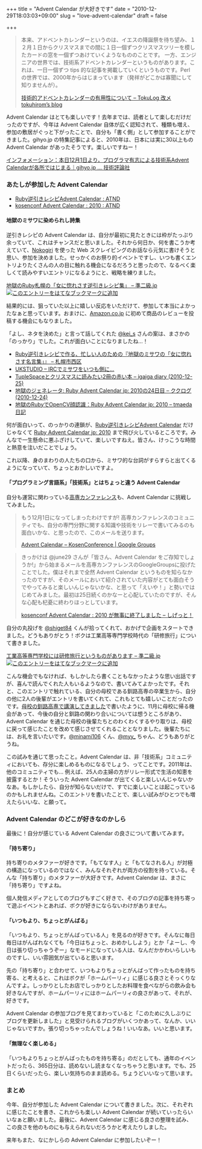 +++
title = "Advent Calendar が大好きです"
date = "2010-12-29T18:03:03+09:00"
slug = "love-advent-calendar"
draft = false

+++

<blockquote><p>
本来、アドベントカレンダーというのは、イエスの降誕祭を待ち望み、１２月１日からクリスマスまでの間に１日一個ずつクリスマスツリーを模したカードの窓を一個ずつあけていくようなもののことです。  一方、エンジニアの世界では、技術系アドベントカレンダーというものがあります。これは、一日一個ずつ tips 的な記事を掲載していくというものです。Perl の世界では、2000年からはじまっています（発祥がどこかは寡聞にして知りませんが）。</p>
<p><a class="quote" href="http://d.hatena.ne.jp/tokuhirom/20081216/1229387324" title="技術的アドベントカレンダーの有用性について - TokuLog 改メ tokuhirom’s blog">技術的アドベントカレンダーの有用性について &#8211; TokuLog 改メ tokuhirom’s blog</a>
</p></blockquote>
<p>Advent Calendar はとても楽しいです！去年までは、読者として楽しむだけだったのですが、今年は Advent Calendar 自体が広く認知されて、種類も増え、参加の敷居がぐっと下がったことで、自分も「書く側」として参加することができました。gihyo.jp の特集記事によると、2010年は、日本には実に30以上もの Advent Calendar があったそうです。楽しいですねー！</p>
<p><a href="http://gihyo.jp/news/info/2010/12/0102" title="インフォメーション：本日12月1日より，プログラマ有志による技術系Advent Calendarが各所ではじまる｜gihyo.jp … 技術評論社">インフォメーション：本日12月1日より，プログラマ有志による技術系Advent Calendarが各所ではじまる｜gihyo.jp … 技術評論社</a></p>
<h3>あたしが参加した Advent Calendar</h3>
<ul>
<li><a href="http://atnd.org/events/10901" title="Ruby逆引きレシピAdvent Calendar : ATND">Ruby逆引きレシピAdvent Calendar : ATND</a></li>
<li><a href="http://atnd.org/events/10508" title="kosenconf Advent Calendar : 2010 : ATND">kosenconf Advent Calendar : 2010 : ATND</a></li>
</ul>
<h4>地獄のミサワに染められし詩集</h4>
<p>逆引きレシピの Advent Calendar は、自分が最初に見たときには枠がたっぷり余っていて、これはチャンスだと思いました。それから何日か、何を書こうか考えていて、<a href="http://nokogiri.org/" title="Nokogiri">Nokogiri</a> を使った Web スクレイピングのお話なら元気に書けそうと思い、参加を決めました。せっかくのお祭り的イベントですし、いつも書くエントリよりたくさんの人の目に触れる機会になるだろうと思ったので、なるべく楽しくて読みやすいエントリになるようにと、戦略を練りました。</p>
<p><a href="http://june29.jp/2010/12/17/glamorous-rubysappororecipe/" title="地獄のRuby札幌の「女に惚れさす逆引きレシピ集」 - 準二級.jp">地獄のRuby札幌の「女に惚れさす逆引きレシピ集」 &#8211; 準二級.jp</a> <a href="http://b.hatena.ne.jp/entry/http://june29.jp/2010/12/17/glamorous-rubysappororecipe/" class="hatena-bookmark-button" data-hatena-bookmark-title="地獄のRuby札幌の「女に惚れさす逆引きレシピ集」 - 準二級.jp" data-hatena-bookmark-layout="standard" title="このエントリーをはてなブックマークに追加"><img src="http://b.st-hatena.com/images/entry-button/button-only.gif" alt="このエントリーをはてなブックマークに追加" style="border: none;" /></a><script type="text/javascript" src="http://b.st-hatena.com/js/bookmark_button.js" charset="utf-8" async="async"></script></p>
<p>結果的には、狙っていた以上に嬉しい反応をいただけて、参加して本当によかったなぁと思っています。おまけに、<a href="http://www.amazon.co.jp/" title="Amazon.co.jp： 通販 - ファッション、家電から食品まで【無料配送】">Amazon.co.jp</a> に初めて商品のレビューを投稿する機会にもなりました。</p>
<p>「よし、ネタを決めた」と言って話してくれた <a href="http://twitter.com/#!/kei_s" title="kei-s (kei_s) on Twitter">@kei_s</a> さんの案は、まさかの「のっかり」でした。これが面白いことになりましたね…！</p>
<ul>
<li><a href="http://d.hatena.ne.jp/kei-s/20101223/1293084650" title="Ruby逆引きレシピで作る、忙しい人のための『地獄のミサワの「女に惚れさす名言集」』 - 札幌市西区">Ruby逆引きレシピで作る、忙しい人のための『地獄のミサワの「女に惚れさす名言集」』 &#8211; 札幌市西区</a></li>
<li><a href="http://ukstudio.jp/2010/12/24/misawa-ruby-recipe/" title="UKSTUDIO - IRCでミサワをいつも側に…">UKSTUDIO &#8211; IRCでミサワをいつも側に…</a></li>
<li><a href="http://igarashikuniaki.net/tdiary/20101225.html#p01" title="TupleSpaceとクリスマスに読みたい2冊の赤い本 - igaiga diary (2010-12-25)">TupleSpaceとクリスマスに読みたい2冊の赤い本 &#8211; igaiga diary (2010-12-25)</a></li>
<li><a href="http://www.clear-code.com/blog/2010/12/24.html" title="地獄のジェネレータ: Ruby Advent Calendar jp: 2010の24日目 - ククログ(2010-12-24)">地獄のジェネレータ: Ruby Advent Calendar jp: 2010の24日目 &#8211; ククログ(2010-12-24)</a></li>
<li><a href="http://tmaeda.s45.xrea.com/td/20101225.html#p01" title="地獄のRubyでOpenCV顔認識：Ruby Advent Calendar jp: 2010 - tmaeda 日記">地獄のRubyでOpenCV顔認識：Ruby Advent Calendar jp: 2010 &#8211; tmaeda 日記</a></li>
</ul>
<p>何が面白いって、のっかりの連鎖が、<a href="http://atnd.org/events/10901" title="Ruby逆引きレシピAdvent Calendar : ATND">Ruby逆引きレシピAdvent Calendar</a> だけじゃなくて <a href="http://atnd.org/events/10430" title="Ruby Advent Calendar jp: 2010 : ATND">Ruby Advent Calendar jp: 2010</a> まで飛び火しているところです。みんなで一生懸命に悪ふざけしていて、楽しいですねえ。皆さん、けっこうな時間と熱意を注いだことでしょう。</p>
<p>これ以降、身のまわりの人たちの口から、ミサワ的な台詞がすらすらと出てくるようになっていて、ちょっとおかしいですよ。</p>
<h4>「プログラミング言語系」「技術系」とはちょっと違う Advent Calendar</h4>
<p>自分も運営に関わっている<a href="http://kosenconf.jp/" title="高専カンファレンス Wiki">高専カンファレンス</a>も、Advent Calendar に挑戦してみました。</p>
<blockquote><p>
もう12月1日になってしまったわけですが! 高専カンファレンスのコミュニティでも、自分の専門分野に関する知識や技術をリレーで書いてみるのも面白いかな、と思ったので、このメールを送ります。</p>
<p><a class="quote" href="https://groups.google.com/group/kosenconf/browse_thread/thread/cd7770e184e3293d" title="Advent Calendar - KosenConference | Google Groups">Advent Calendar &#8211; KosenConference | Google Groups</a>
</p></blockquote>
<blockquote><p>
きっかけは @june29 さんが「皆さん、Advent Calendar をご存知でしょうか!」から始まるメールを高専カンファレンスのGoogleGroupsに投げたことでした。僕はそれまで全然 Advent Calendar というものを知らなかったのですが、そのメールにおいて紹介されていた内容がとても面白そうでやってみると楽しいんじゃないかな、と思って「えいや！」と勢いではじめてみました。最初は25日続くのかなーと心配していたのですが、そんな心配も杞憂に終わりほっとしています。</p>
<p><a class="quote" href="http://d.hatena.ne.jp/shiget84/20101226/p1" title="kosenconf Advent Calendar : 2010 が無事に終了しました - しげっと！">kosenconf Advent Calendar : 2010 が無事に終了しました &#8211; しげっと！</a>
</p></blockquote>
<p>自分の丸投げを <a href="http://twitter.com/#!/shiget84" title="しげっと (shiget84) on Twitter">@shiget84</a> くんが拾ってくれて、おかげで企画をスタートできました。どうもありがとう！ボクは工業高等専門学校時代の「研修旅行」について書きました。</p>
<p><a href="http://june29.jp/2010/12/07/my-memories-of-study-tour/" title="工業高等専門学校には研修旅行というものがあります - 準二級.jp">工業高等専門学校には研修旅行というものがあります &#8211; 準二級.jp</a> <a href="http://b.hatena.ne.jp/entry/http://june29.jp/2010/12/07/my-memories-of-study-tour/" class="hatena-bookmark-button" data-hatena-bookmark-title="工業高等専門学校には研修旅行というものがあります - 準二級.jp" data-hatena-bookmark-layout="standard" title="このエントリーをはてなブックマークに追加"><img src="http://b.st-hatena.com/images/entry-button/button-only.gif" alt="このエントリーをはてなブックマークに追加" style="border: none;" /></a><script type="text/javascript" src="http://b.st-hatena.com/js/bookmark_button.js" charset="utf-8" async="async"></script></p>
<p>こんな機会でもなければ、もしかしたら書くこともなかったような思い出話ですが、喜んで読んでくれた人もいるようなので、書いてみてよかったです。それと、このエントリで触れている、自分の母校である釧路高専の卒業生から、自分の他に2人の後輩がエントリを書いてくれて、これもとても嬉しいことだったのです。<a href="http://june29.jp/2010/11/29/knctalk/" title="母校の釧路高専で講演してきました - 準二級.jp">母校の釧路高専で講演してきました</a>で書いたように、11月に母校に帰る機会があって、今後の自分と釧路の関わり合いについては想うところがあり、Advent Calendar を通じた母校の後輩たちとのわくわくするやり取りは、母校に戻って感じたことを改めて感じさせてくれることとなりました。後輩たちには、お礼を言いたいです。<a href="http://twitter.com/#!/minami106" title="みなみ (minami106) on Twitter">@minami106</a> くん、<a href="http://twitter.com/#!/myy_" title="みぃ (myy_) on Twitter">@myy_</a> ちゃん、どうもありがとうね。</p>
<p>この試みを通じて思ったこと。Advent Calendar は、非「技術系」コミュニティにおいても、存分に楽しめるものになるでしょう、ってことです。2011年は、他のコミュニティでも… 例えば、25人の主婦の方がリレー形式で生活の知恵を披露するとか！そういった Advent Calendar が出てくると楽しいんじゃないかなあ。もしかしたら、自分が知らないだけで、すでに楽しいことは起こっているのかもしれませんね。このエントリを書いたことで、楽しい試みがひとつでも増えたらいいな、と願って。</p>
<h3>Advent Calendar のどこが好きなのかしら</h3>
<p>最後に！自分が感じている Advent Calendar の良さについて書いてみます。</p>
<h4>「持ち寄り」</h4>
<p>持ち寄りのメタファーが好きです。「もてなす人」と「もてなされる人」が対極の構造になっているのではなく、みんなそれぞれが両方の役割を持っている。そんな「持ち寄り」のメタファーが大好きです。Advent Calendar は、まさに「持ち寄り」ですよね。</p>
<p>個人発信メディアとしてのブログもすごく好きで、そのブログの記事を持ち寄って遊ぶイベントとあれば、ボクが好きにならないわけがありません。</p>
<h4>「いつもより、ちょっとがんばる」</h4>
<p>「いつもより、ちょっとがんばっている人」を見るのが好きです。そんなに毎日毎日はがんばれなくても「今日はちょっと、おめかししよう」とか「よーし、今日は張り切っちゃうぞー」なモードになっている人は、なんだかかわいらしいものですし、いい雰囲気が出ていると思います。</p>
<p>先の「持ち寄り」と合わせて、いつもよりちょっとがんばって作ったものを持ち寄る、と考えると、これはボクが「ホームパーリィ」に感じる良さとそっくりなんですよ。しっかりとしたお店でしっかりとしたお料理を食べながらの飲み会も好きなんですが、ホームパーリィにはホームパーリィの良さがあって、それが、好きです。</p>
<p>Advent Calendar の参加ブログを見てまわっていると「このために久しぶりにブログを更新しました」と見受けられるブログがいくつかあって、なんか、いいじゃないですか。張り切っちゃったんでしょうね！いいなあ。いいと思います。</p>
<h4>「無理なく楽しめる」</h4>
<p>「いつもよりちょっとがんばったものを持ち寄る」のだとしても、通年のイベントだったら、365日分は、読めないし読まなくなっちゃうと思います。でも、25日くらいだったら、楽しい気持ちのまま読める。ちょうどいいなって思います。</p>
<h3>まとめ</h3>
<p>今年、自分が参加した Advent Calendar について書きました。次に、それぞれに感じたことを書き、これからも楽しい Advent Calendar が続いていったらいいなぁと願いました。最後に、Advent Calendar に感じる良さの整理を試み、この良さを他のものにも与えられないだろうかと考えたりしました。</p>
<p>来年もまた、なにかしらの Advent Calendar に参加したいぞー！</p>
